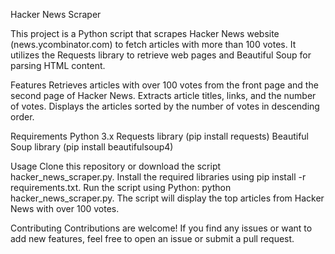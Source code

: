 Hacker News Scraper

This project is a Python script that scrapes Hacker News website (news.ycombinator.com) to fetch articles with more than 100 votes. It utilizes the Requests library to retrieve web pages and Beautiful Soup for parsing HTML content.

Features
Retrieves articles with over 100 votes from the front page and the second page of Hacker News.
Extracts article titles, links, and the number of votes.
Displays the articles sorted by the number of votes in descending order.

Requirements
Python 3.x
Requests library (pip install requests)
Beautiful Soup library (pip install beautifulsoup4)

Usage
Clone this repository or download the script hacker_news_scraper.py.
Install the required libraries using pip install -r requirements.txt.
Run the script using Python: python hacker_news_scraper.py.
The script will display the top articles from Hacker News with over 100 votes.

Contributing
Contributions are welcome! If you find any issues or want to add new features, feel free to open an issue or submit a pull request.


